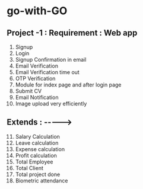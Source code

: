 # go-with-GO

## Project -1 : Requirement : Web app

1. Signup
2. Login
3. Signup Confirmation in email
4. Email Verification
5. Email Verification time out
6. OTP Verification
7. Module for index page and after login page
8. Submit CV
9. Email Notification
10. Image upload very efficiently

## Extends : ----->

11. Salary Calculation
12. Leave calculation
13. Expense calculation
14. Profit calculation
15. Total Employee
16. Total Client
17. Total project done
18. Biometric attendance
